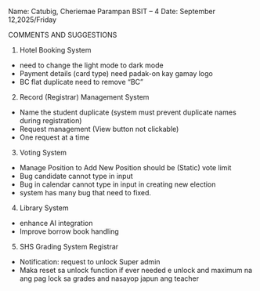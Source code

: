 Name: Catubig, Cheriemae Parampan              BSIT – 4
Date: September 12,2025/Friday


COMMENTS AND SUGGESTIONS

1. Hotel Booking System 
- need to change the light mode to dark mode
- Payment details (card type) need padak-on kay gamay logo
- BC flat duplicate need to remove “BC”

2. Record (Registrar) Management System 
-  Name the student duplicate (system must prevent duplicate names during registration)
-  Request management (View button not clickable)
-  One request at a time

3. Voting System 
- Manage Position to Add New Position should be (Static) vote limit
- Bug candidate cannot type in input
- Bug in calendar cannot type in input in creating new election
- system has many bug that need to fixed.

4. Library System 
- enhance AI integration
- Improve borrow book handling

5. SHS Grading System
Registrar
- Notification: request to unlock
Super admin
- Maka reset sa unlock function if ever needed e unlock and maximum na ang pag lock sa grades and nasayop japun ang teacher